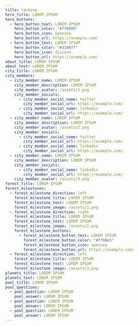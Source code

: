 ```yaml
---
title: landing
hero_title: LOREM IPSUM
hero_buttons:
  - hero_button_text: LOREM IPSUM
    hero_button_color: "#ff0000"
    hero_button_icon: opensea
    hero_button_url: https://example.com/
  - hero_button_text: LOREM IPSUM
    hero_button_color: "#3100ff"
    hero_button_icon: discord
    hero_button_url: https://example.com/
about_title: LOREM IPSUM
about_text: LOREM IPSUM
city_title: LOREM IPSUM
city_members:
  - city_member_name: LOREM IPSUM
    city_member_description: LOREM IPSUM
    city_member_avatar: /assets/1.png
    city_member_socials:
      - city_member_social_name: twitter
        city_member_social_url: https://example.com/
      - city_member_social_name: linkedin
        city_member_social_url: https://example.com/
  - city_member_name: LOREM IPSUM
    city_member_description: LOREM IPSUM
    city_member_avatar: /assets/2.png
    city_member_socials:
      - city_member_social_name: twitter
        city_member_social_url: https://example.com/
      - city_member_social_name: linkedin
        city_member_social_url: https://example.com/
  - city_member_name: LOREM IPSUM
    city_member_description: LOREM IPSUM
    city_member_socials:
      - city_member_social_name: linkedin
        city_member_social_url: https://example.com/
    city_member_avatar: /assets/3.png
forest_title: LOREM IPSUM
forest_milestones:
  - forest_milestone_direction: left
    forest_milestone_title: LOREM IPSUM
    forest_milestone_text: LOREM IPSUM
    forest_milestone_image: /assets/1.png
  - forest_milestone_direction: right
    forest_milestone_title: LOREM IPSUM
    forest_milestone_text: LOREM IPSUM
    forest_milestone_image: /assets/2.png
    forest_milestone_buttons:
      - forest_milestone_button_text: LOREM IPSUM
        forest_milestone_button_color: "#ff00e5"
        forest_milestone_button_icon: opensea
        forest_milestone_button_url: https://example.com/
  - forest_milestone_direction: left
    forest_milestone_title: LOREM IPSUM
    forest_milestone_text: LOREM IPSUM
    forest_milestone_image: /assets/3.png
planets_title: LOREM IPSUM
planets_text: LOREM IPSUM
pool_title: LOREM IPSUM
pool_questions:
  - pool_question: LOREM IPSUM
    pool_answer: LOREM IPSUM
  - pool_question: LOREM IPSUM
    pool_answer: LOREM IPSUM
  - pool_question: LOREM IPSUM
    pool_answer: LOREM IPSUM
---
```

